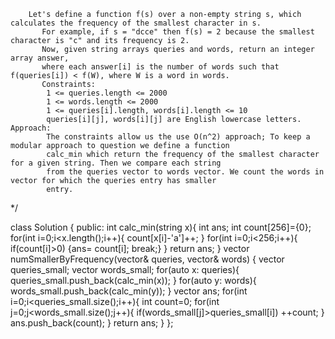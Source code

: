         Let's define a function f(s) over a non-empty string s, which calculates the frequency of the smallest character in s.
           For example, if s = "dcce" then f(s) = 2 because the smallest character is "c" and its frequency is 2.
           Now, given string arrays queries and words, return an integer array answer,
           where each answer[i] is the number of words such that f(queries[i]) < f(W), where W is a word in words.
           Constraints:
            1 <= queries.length <= 2000
            1 <= words.length <= 2000
            1 <= queries[i].length, words[i].length <= 10
            queries[i][j], words[i][j] are English lowercase letters.
    Approach:
            The constraints allow us the use O(n^2) approach; To keep a modular approach to question we define a function
            calc_min which return the frequency of the smallest character for a given string. Then we compare each string
            from the queries vector to words vector. We count the words in vector for which the queries entry has smaller
            entry.
*/

class Solution {
public:
    int calc_min(string x){
        int ans;
        int count[256]={0};
        for(int i=0;i<x.length();i++){
            count[x[i]-'a']++;
        }
        for(int i=0;i<256;i++){
            if(count[i]>0)
            {ans= count[i];
            break;}
        }
        return ans;
    }
    vector<int> numSmallerByFrequency(vector<string>& queries, vector<string>& words) {
        vector<int> queries_small;
        vector<int> words_small;
       for(auto x: queries){
           queries_small.push_back(calc_min(x));
       }
        for(auto y: words){
            words_small.push_back(calc_min(y));
        }
        vector<int> ans;
        for(int i=0;i<queries_small.size();i++){
            int count=0;
            for(int j=0;j<words_small.size();j++){
                if(words_small[j]>queries_small[i])
                    ++count;
            }
            ans.push_back(count);
        }
        return ans;
    }
};
